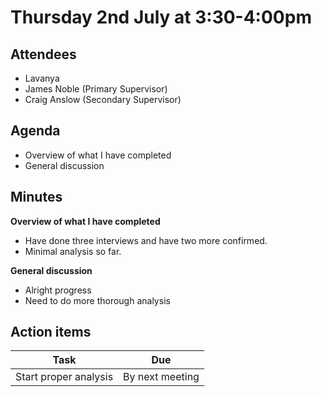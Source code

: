 # Thursday 2nd July at 3:30-4:00pm

## Attendees

- Lavanya
- James Noble (Primary Supervisor)
- Craig Anslow (Secondary Supervisor)

## Agenda

- Overview of what I have completed
- General discussion

## Minutes

**Overview of what I have completed**

- Have done three interviews and have two more confirmed.
- Minimal analysis so far.

**General discussion**

- Alright progress
- Need to do more thorough analysis

## Action items

| Task                   | Due             |
| ---------------------- | --------------- |
| Start proper analysis | By next meeting |
